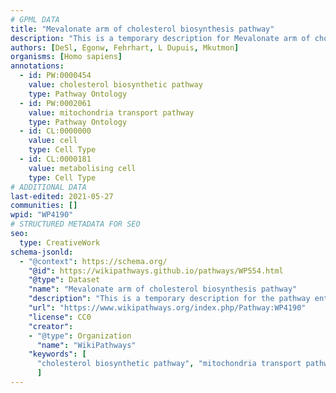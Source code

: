```yaml
---
# GPML DATA
title: "Mevalonate arm of cholesterol biosynthesis pathway"
description: "This is a temporary description for Mevalonate arm of cholesterol biosynthesis pathway"
authors: [DeSl, Egonw, Fehrhart, L Dupuis, Mkutmon]
organisms: [Homo sapiens]
annotations:
  - id: PW:0000454
    value: cholesterol biosynthetic pathway
    type: Pathway Ontology
  - id: PW:0002061
    value: mitochondria transport pathway
    type: Pathway Ontology
  - id: CL:0000000
    value: cell
    type: Cell Type
  - id: CL:0000181
    value: metabolising cell
    type: Cell Type
# ADDITIONAL DATA
last-edited: 2021-05-27
communities: []
wpid: "WP4190"
# STRUCTURED METADATA FOR SEO
seo:
  type: CreativeWork
schema-jsonld:
  - "@context": https://schema.org/
    "@id": https://wikipathways.github.io/pathways/WP554.html
    "@type": Dataset
    "name": "Mevalonate arm of cholesterol biosynthesis pathway"
    "description": "This is a temporary description for the pathway entitled: Mevalonate arm of cholesterol biosynthesis pathway"
    "url": "https://www.wikipathways.org/index.php/Pathway:WP4190"
    "license": CC0
    "creator":
    - "@type": Organization
      "name": "WikiPathways"
    "keywords": [
      "cholesterol biosynthetic pathway", "mitochondria transport pathway", "cell", "metabolising cell",
      ]
---
```

